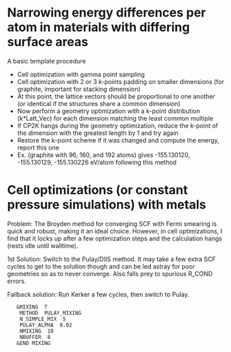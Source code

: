 # Narrowing energy differences per atom in materials with differing surface areas

A basic template procedure
- Cell optimization with gamma point sampling
- Cell optimization with 2 or 3 k-points padding on smaller dimensions (for graphite, important for stacking dimension)
- At this point, the lattice vectors should be proportional to one another (or identical if the structures share a common dimension)
- Now perform a geometry optimization with a k-point distribution (k*Latt_Vec) for each dimension matching the least common multiple
- If CP2K hangs during the geometry optimization, reduce the k-point of the dimension with the greatest length by 1 and try again
- Restore the k-point scheme if it was changed and compute the energy, report this one
- Ex. (graphite with 96, 160, and 192 atoms) gives -155.130120, -155.130129, -155.130226 eV/atom following this method

# Cell optimizations (or constant pressure simulations) with metals

Problem: The Broyden method for converging SCF with Fermi smearing is quick and robust, making it an ideal choice. However,
in cell optimizations, I find that it locks up after a few optimization steps and the calculation hangs (rests idle until walltime).

1st Solution: Switch to the Pulay/DIIS method. It may take a few extra SCF cycles to get to the solution though and can be led
astray for poor geometries so as to never converge. Also falls prey to spurious R_COND errors.

Fallback solution: Run Kerker a few cycles, then switch to Pulay.

```
   &MIXING  T
    METHOD  PULAY_MIXING
    N_SIMPLE_MIX  5
    PULAY_ALPHA  0.02
    NMIXING  10
    NBUFFER  8
   &END MIXING
```

